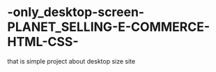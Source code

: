 # -only_desktop-screen-PLANET_SELLING-E-COMMERCE-HTML-CSS-
that is simple project about desktop size site 
